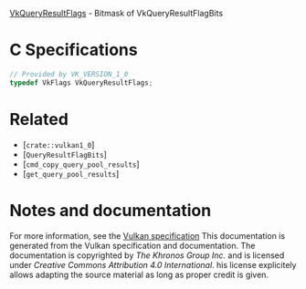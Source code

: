 [VkQueryResultFlags](https://www.khronos.org/registry/vulkan/specs/1.3-extensions/man/html/VkQueryResultFlags.html) - Bitmask of VkQueryResultFlagBits

# C Specifications
```c
// Provided by VK_VERSION_1_0
typedef VkFlags VkQueryResultFlags;
```

# Related
- [`crate::vulkan1_0`]
- [`QueryResultFlagBits`]
- [`cmd_copy_query_pool_results`]
- [`get_query_pool_results`]

# Notes and documentation
For more information, see the [Vulkan specification](https://www.khronos.org/registry/vulkan/specs/1.3-extensions/html/vkspec.html)
This documentation is generated from the Vulkan specification and documentation.
The documentation is copyrighted by *The Khronos Group Inc.* and is licensed under *Creative Commons Attribution 4.0 International*.
his license explicitely allows adapting the source material as long as proper credit is given.
        